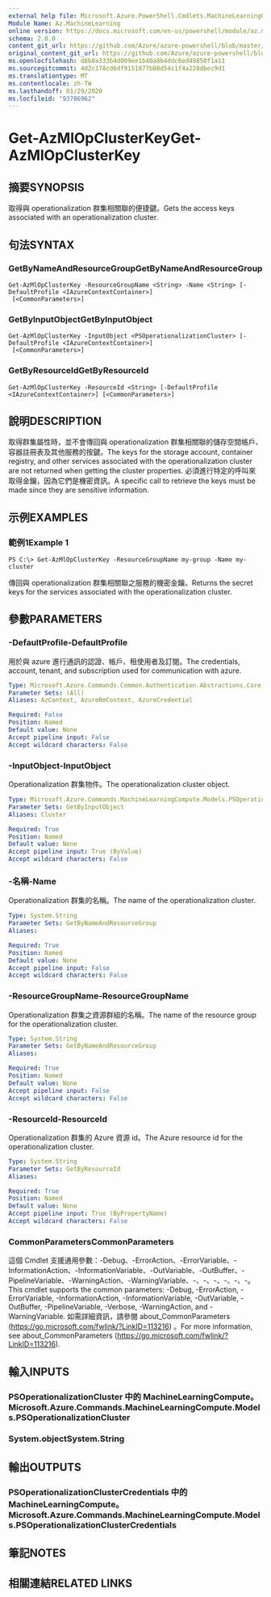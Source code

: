 ```yaml
---
external help file: Microsoft.Azure.PowerShell.Cmdlets.MachineLearningCompute.dll-Help.xml
Module Name: Az.MachineLearning
online version: https://docs.microsoft.com/en-us/powershell/module/az.machinelearning/get-azmlopclusterkey
schema: 2.0.0
content_git_url: https://github.com/Azure/azure-powershell/blob/master/src/MachineLearning/MachineLearning/help/Get-AzMlOpClusterKey.md
original_content_git_url: https://github.com/Azure/azure-powershell/blob/master/src/MachineLearning/MachineLearning/help/Get-AzMlOpClusterKey.md
ms.openlocfilehash: d8b8a333b4d009ee1b40a8b4ddc6ed49850f1a11
ms.sourcegitcommit: 4d2c178cd6df9151877b08d54c1f4a228dbec9d1
ms.translationtype: MT
ms.contentlocale: zh-TW
ms.lasthandoff: 01/29/2020
ms.locfileid: "93786962"
---
```

# <span data-ttu-id="e41ba-101">Get-AzMlOpClusterKey</span><span class="sxs-lookup"><span data-stu-id="e41ba-101">Get-AzMlOpClusterKey</span></span>

## <span data-ttu-id="e41ba-102">摘要</span><span class="sxs-lookup"><span data-stu-id="e41ba-102">SYNOPSIS</span></span>
<span data-ttu-id="e41ba-103">取得與 operationalization 群集相關聯的便捷鍵。</span><span class="sxs-lookup"><span data-stu-id="e41ba-103">Gets the access keys associated with an operationalization cluster.</span></span>

## <span data-ttu-id="e41ba-104">句法</span><span class="sxs-lookup"><span data-stu-id="e41ba-104">SYNTAX</span></span>

### <span data-ttu-id="e41ba-105">GetByNameAndResourceGroup</span><span class="sxs-lookup"><span data-stu-id="e41ba-105">GetByNameAndResourceGroup</span></span>
```
Get-AzMlOpClusterKey -ResourceGroupName <String> -Name <String> [-DefaultProfile <IAzureContextContainer>]
 [<CommonParameters>]
```

### <span data-ttu-id="e41ba-106">GetByInputObject</span><span class="sxs-lookup"><span data-stu-id="e41ba-106">GetByInputObject</span></span>
```
Get-AzMlOpClusterKey -InputObject <PSOperationalizationCluster> [-DefaultProfile <IAzureContextContainer>]
 [<CommonParameters>]
```

### <span data-ttu-id="e41ba-107">GetByResourceId</span><span class="sxs-lookup"><span data-stu-id="e41ba-107">GetByResourceId</span></span>
```
Get-AzMlOpClusterKey -ResourceId <String> [-DefaultProfile <IAzureContextContainer>] [<CommonParameters>]
```

## <span data-ttu-id="e41ba-108">說明</span><span class="sxs-lookup"><span data-stu-id="e41ba-108">DESCRIPTION</span></span>
<span data-ttu-id="e41ba-109">取得群集屬性時，並不會傳回與 operationalization 群集相關聯的儲存空間帳戶、容器註冊表及其他服務的按鍵。</span><span class="sxs-lookup"><span data-stu-id="e41ba-109">The keys for the storage account, container registry, and other services associated with the operationalization cluster are not returned when getting the cluster properties.</span></span> <span data-ttu-id="e41ba-110">必須進行特定的呼叫來取得金鑰，因為它們是機密資訊。</span><span class="sxs-lookup"><span data-stu-id="e41ba-110">A specific call to retrieve the keys must be made since they are sensitive information.</span></span>

## <span data-ttu-id="e41ba-111">示例</span><span class="sxs-lookup"><span data-stu-id="e41ba-111">EXAMPLES</span></span>

### <span data-ttu-id="e41ba-112">範例1</span><span class="sxs-lookup"><span data-stu-id="e41ba-112">Example 1</span></span>
```
PS C:\> Get-AzMlOpClusterKey -ResourceGroupName my-group -Name my-cluster
```

<span data-ttu-id="e41ba-113">傳回與 operationalization 群集相關聯之服務的機密金鑰。</span><span class="sxs-lookup"><span data-stu-id="e41ba-113">Returns the secret keys for the services associated with the operationalization cluster.</span></span>

## <span data-ttu-id="e41ba-114">參數</span><span class="sxs-lookup"><span data-stu-id="e41ba-114">PARAMETERS</span></span>

### <span data-ttu-id="e41ba-115">-DefaultProfile</span><span class="sxs-lookup"><span data-stu-id="e41ba-115">-DefaultProfile</span></span>
<span data-ttu-id="e41ba-116">用於與 azure 進行通訊的認證、帳戶、租使用者及訂閱。</span><span class="sxs-lookup"><span data-stu-id="e41ba-116">The credentials, account, tenant, and subscription used for communication with azure.</span></span>

```yaml
Type: Microsoft.Azure.Commands.Common.Authentication.Abstractions.Core.IAzureContextContainer
Parameter Sets: (All)
Aliases: AzContext, AzureRmContext, AzureCredential

Required: False
Position: Named
Default value: None
Accept pipeline input: False
Accept wildcard characters: False
```

### <span data-ttu-id="e41ba-117">-InputObject</span><span class="sxs-lookup"><span data-stu-id="e41ba-117">-InputObject</span></span>
<span data-ttu-id="e41ba-118">Operationalization 群集物件。</span><span class="sxs-lookup"><span data-stu-id="e41ba-118">The operationalization cluster object.</span></span>

```yaml
Type: Microsoft.Azure.Commands.MachineLearningCompute.Models.PSOperationalizationCluster
Parameter Sets: GetByInputObject
Aliases: Cluster

Required: True
Position: Named
Default value: None
Accept pipeline input: True (ByValue)
Accept wildcard characters: False
```

### <span data-ttu-id="e41ba-119">-名稱</span><span class="sxs-lookup"><span data-stu-id="e41ba-119">-Name</span></span>
<span data-ttu-id="e41ba-120">Operationalization 群集的名稱。</span><span class="sxs-lookup"><span data-stu-id="e41ba-120">The name of the operationalization cluster.</span></span>

```yaml
Type: System.String
Parameter Sets: GetByNameAndResourceGroup
Aliases:

Required: True
Position: Named
Default value: None
Accept pipeline input: False
Accept wildcard characters: False
```

### <span data-ttu-id="e41ba-121">-ResourceGroupName</span><span class="sxs-lookup"><span data-stu-id="e41ba-121">-ResourceGroupName</span></span>
<span data-ttu-id="e41ba-122">Operationalization 群集之資源群組的名稱。</span><span class="sxs-lookup"><span data-stu-id="e41ba-122">The name of the resource group for the operationalization cluster.</span></span>

```yaml
Type: System.String
Parameter Sets: GetByNameAndResourceGroup
Aliases:

Required: True
Position: Named
Default value: None
Accept pipeline input: False
Accept wildcard characters: False
```

### <span data-ttu-id="e41ba-123">-ResourceId</span><span class="sxs-lookup"><span data-stu-id="e41ba-123">-ResourceId</span></span>
<span data-ttu-id="e41ba-124">Operationalization 群集的 Azure 資源 id。</span><span class="sxs-lookup"><span data-stu-id="e41ba-124">The Azure resource id for the operationalization cluster.</span></span>

```yaml
Type: System.String
Parameter Sets: GetByResourceId
Aliases:

Required: True
Position: Named
Default value: None
Accept pipeline input: True (ByPropertyName)
Accept wildcard characters: False
```

### <span data-ttu-id="e41ba-125">CommonParameters</span><span class="sxs-lookup"><span data-stu-id="e41ba-125">CommonParameters</span></span>
<span data-ttu-id="e41ba-126">這個 Cmdlet 支援通用參數：-Debug、-ErrorAction、-ErrorVariable、-InformationAction、-InformationVariable、-OutVariable、-OutBuffer、-PipelineVariable、-WarningAction、-WarningVariable、-、-、-、-、-、-。</span><span class="sxs-lookup"><span data-stu-id="e41ba-126">This cmdlet supports the common parameters: -Debug, -ErrorAction, -ErrorVariable, -InformationAction, -InformationVariable, -OutVariable, -OutBuffer, -PipelineVariable, -Verbose, -WarningAction, and -WarningVariable.</span></span> <span data-ttu-id="e41ba-127">如需詳細資訊，請參閱 about_CommonParameters (https://go.microsoft.com/fwlink/?LinkID=113216) 。</span><span class="sxs-lookup"><span data-stu-id="e41ba-127">For more information, see about_CommonParameters (https://go.microsoft.com/fwlink/?LinkID=113216).</span></span>

## <span data-ttu-id="e41ba-128">輸入</span><span class="sxs-lookup"><span data-stu-id="e41ba-128">INPUTS</span></span>

### <span data-ttu-id="e41ba-129">PSOperationalizationCluster 中的 MachineLearningCompute。</span><span class="sxs-lookup"><span data-stu-id="e41ba-129">Microsoft.Azure.Commands.MachineLearningCompute.Models.PSOperationalizationCluster</span></span>

### <span data-ttu-id="e41ba-130">System.object</span><span class="sxs-lookup"><span data-stu-id="e41ba-130">System.String</span></span>

## <span data-ttu-id="e41ba-131">輸出</span><span class="sxs-lookup"><span data-stu-id="e41ba-131">OUTPUTS</span></span>

### <span data-ttu-id="e41ba-132">PSOperationalizationClusterCredentials 中的 MachineLearningCompute。</span><span class="sxs-lookup"><span data-stu-id="e41ba-132">Microsoft.Azure.Commands.MachineLearningCompute.Models.PSOperationalizationClusterCredentials</span></span>

## <span data-ttu-id="e41ba-133">筆記</span><span class="sxs-lookup"><span data-stu-id="e41ba-133">NOTES</span></span>

## <span data-ttu-id="e41ba-134">相關連結</span><span class="sxs-lookup"><span data-stu-id="e41ba-134">RELATED LINKS</span></span>
